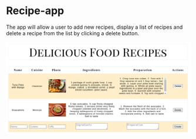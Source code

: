 # Recipe-app
The app will allow a user to add new recipes, display a list of recipes and delete a recipe from the list by clicking a delete button. 

<img src="https://raw.githubusercontent.com/gabrielsanchez/erddiagram/main/deliciousfoods.png"  />

